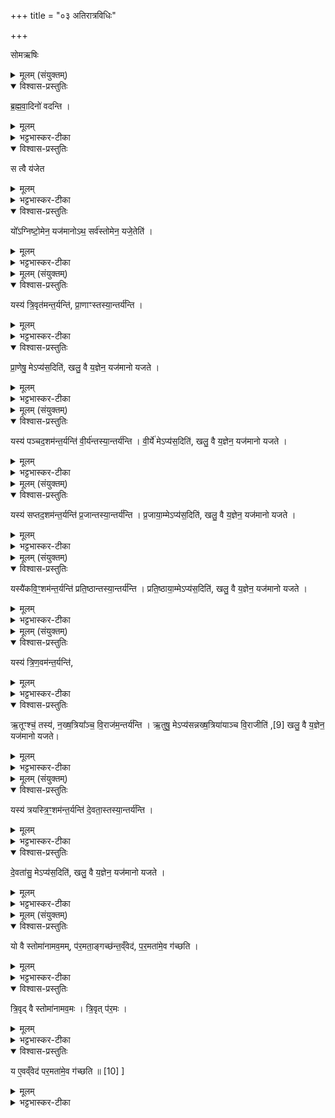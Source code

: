 +++
title = "०३ अतिरात्रविधिः"

+++

सोमऋषिः
<details><summary>मूलम् (संयुक्तम्)</summary>

ब्र॒ह्म॒वा॒दिनो॑ वदन्ति॒ स त्वै य॑जेत॒ यो᳚ऽग्निष्टो॒मेन॒ यज॑मा॒नोऽथ॒ सर्व॑स्तोमेन॒ यजे॒तेति
</details>

<details open><summary>विश्वास-प्रस्तुतिः</summary>

ब्र॒ह्म॒वा॒दिनो॑ वदन्ति ।
</details>

<details><summary>मूलम्</summary>

ब्र॒ह्म॒वा॒दिनो॑ वदन्ति ।
</details>

<details><summary>भट्टभास्कर-टीका</summary>

1अधुना स्तोमान्तरयं निन्दन्विशिष्टरूपतामस्य ज्ञात्वैव यष्टव्यमनेनेति दर्शयितुमाह - ब्रह्मवादिन इत्यादि ॥
</details>

<details open><summary>विश्वास-प्रस्तुतिः</summary>

स त्वै य॑जेत
</details>

<details><summary>मूलम्</summary>

स त्वै य॑जेत
</details>

<details><summary>भट्टभास्कर-टीका</summary>

स एव यष्टुमर्हति । 'अर्हे कृत्यतृचश्च' इति यजेर्लिङादि ।
</details>

<details open><summary>विश्वास-प्रस्तुतिः</summary>

यो᳚ऽग्निष्टो॒मेन॒ यज॑मानोऽथ॒ सर्व॑स्तोमेन॒  यजे॒तेति॑ ।
</details>

<details><summary>मूलम्</summary>

यो᳚ऽग्निष्टो॒मेन॒ यज॑मानोऽथ॒ सर्व॑स्तोमेन॒  यजे॒तेति॑ ।
</details>

<details><summary>भट्टभास्कर-टीका</summary>

इतः पूर्वं योग्निष्टोमेन यजमानस्सन् इदानीं सर्वस्तोमेन यजेत । 'शकि लिङ्च' इति द्वितीये पर्याये लिङ् । चतुष्टोमेनाप्यन्तरितेन सर्वस्तोमेन स्तोमानां याथात्म्यं विदित्वा अप्रमत्तो यष्टुं शक्नोतीति ब्रह्मवादिन आहुः । संहितायां तोरन्तलोपश्छान्दसः, उक्तं च प्रातिशाख्ये - 'तुनुपूर्व उदात्तयोर्वकारः' इति ॥
</details>

<details><summary>मूलम् (संयुक्तम्)</summary>

यस्य॑ त्रि॒वृत॑मन्त॒र्यन्ति॑ प्रा॒णाꣳस्तस्या॒न्तर्य॑न्ति प्रा॒णेषु॒ मेऽप्य॑स॒दिति॒ खलु॒ वै य॒ज्ञेन॒ यज॑मानो यजते॒
</details>

<details open><summary>विश्वास-प्रस्तुतिः</summary>

यस्य॑ त्रि॒वृत॑मन्त॒र्यन्ति॑, प्रा॒णाꣳस्तस्या॒न्तर्य॑न्ति ।
</details>

<details><summary>मूलम्</summary>

यस्य॑ त्रि॒वृत॑मन्त॒र्यन्ति॑, प्रा॒णाꣳस्तस्या॒न्तर्य॑न्ति ।
</details>

<details><summary>भट्टभास्कर-टीका</summary>

2यस्येत्यादि ॥ अन्तर्यन्ति प्रमादादुत्सृजन्ति । 'अन्तरपरिग्रहे' इति गतित्वात् 'तिङि चोदात्तवति' इति अन्तश्शब्दो निहन्यते, 'उदात्तवता तिङा' इति समासः,
प्राणान्यजमानस्योत्सृजन्ति विनाशयन्ति साम्यात् ।
</details>

<details open><summary>विश्वास-प्रस्तुतिः</summary>

प्रा॒णेषु॒ मेऽप्य॑स॒दिति॑,
खलु॒ वै य॒ज्ञेन॒ यज॑मानो यजते ।
</details>

<details><summary>मूलम्</summary>

प्रा॒णेषु॒ मेऽप्य॑स॒दिति॑,
खलु॒ वै य॒ज्ञेन॒ यज॑मानो यजते ।
</details>

<details><summary>भट्टभास्कर-टीका</summary>

ननु यद्यन्तरिताः प्राणाः प्रेप्सितस्य स्वर्गस्य का गतिरित्याह - प्राणेष्विति । न केवलं स्वर्ग एव अपि तु प्राणेष्वपि मे मम भागित्वमसत् अस्तीति खलु वै यज्ञेनानेन अग्निष्टोमेन यजमानो यजते सर्वेभ्यः कामेभ्योग्निष्टोम इति । यद्वा - प्राणेष्विति निमित्तसप्तमी । न केवलं स्वर्गार्थमेव, अपि तु प्राणार्थमपि ममायं यज्ञोस्तु इति यजमानो यजते, एवं सर्वत्र द्रष्टव्यम् ॥
</details>

<details><summary>मूलम् (संयुक्तम्)</summary>

यस्य॑ पञ्चद॒शम॑न्त॒र्यन्ति॑ वी॒र्य॑न्तस्या॒न्तर्य॑न्ति वी॒र्ये॑ मेऽप्य॑स॒दिति॒ खलु॒ वै य॒ज्ञेन॒ यज॑मानो यजते  [8]
</details>

<details open><summary>विश्वास-प्रस्तुतिः</summary>

यस्य॑ पञ्चद॒शम॑न्त॒र्यन्ति॑ वी॒र्य॑न्तस्या॒न्तर्य॑न्ति ।
वी॒र्ये॑ मेऽप्य॑स॒दिति॑,
खलु॒ वै य॒ज्ञेन॒ यज॑मानो यजते ।
</details>

<details><summary>मूलम्</summary>

यस्य॑ पञ्चद॒शम॑न्त॒र्यन्ति॑ वी॒र्य॑न्तस्या॒न्तर्य॑न्ति ।
वी॒र्ये॑ मेऽप्य॑स॒दिति॑,
खलु॒ वै य॒ज्ञेन॒ यज॑मानो यजते ।
</details>

<details><summary>भट्टभास्कर-टीका</summary>

3वीर्यमिति ॥ पञ्चदशस्य वीर्यस्थानादुत्पन्नत्वात् ॥
</details>

<details><summary>मूलम् (संयुक्तम्)</summary>

यस्य॑ सप्तद॒शम॑न्त॒र्यन्ति॑ प्र॒जान्तस्या॒न्तर्य॑न्ति प्र॒जाया॒म्मेऽप्य॑स॒दिति॒ खलु॒ वै य॒ज्ञेन॒ यज॑मानो यजते
</details>

<details open><summary>विश्वास-प्रस्तुतिः</summary>

यस्य॑ सप्तद॒शम॑न्त॒र्यन्ति॑ प्र॒जान्तस्या॒न्तर्य॑न्ति ।
प्र॒जाया॒म्मेऽप्य॑स॒दिति॑, खलु॒ वै य॒ज्ञेन॒ यज॑मानो यजते ।
</details>

<details><summary>मूलम्</summary>

यस्य॑ सप्तद॒शम॑न्त॒र्यन्ति॑ प्र॒जान्तस्या॒न्तर्य॑न्ति ।
प्र॒जाया॒म्मेऽप्य॑स॒दिति॑, खलु॒ वै य॒ज्ञेन॒ यज॑मानो यजते ।
</details>

<details><summary>भट्टभास्कर-टीका</summary>

4प्रजामिति ॥ प्रजननसाधनत्वात्सप्तदशस्य ॥
</details>

<details><summary>मूलम् (संयुक्तम्)</summary>

यस्यै॑कवि॒ꣳ॒शम॑न्त॒र्यन्ति॑ प्रति॒ष्ठान्तस्या॒न्तर्य॑न्ति प्रति॒ष्ठाया॒म्मेऽप्य॑स॒दिति॒ खलु॒ वै य॒ज्ञेन॒ यज॑मानो यजते
</details>

<details open><summary>विश्वास-प्रस्तुतिः</summary>

यस्यै॑कवि॒ꣳ॒शम॑न्त॒र्यन्ति॑ प्रति॒ष्ठान्तस्या॒न्तर्य॑न्ति ।
प्रति॒ष्ठाया॒म्मेऽप्य॑स॒दिति॑,
खलु॒ वै य॒ज्ञेन॒ यज॑मानो यजते ।
</details>

<details><summary>मूलम्</summary>

यस्यै॑कवि॒ꣳ॒शम॑न्त॒र्यन्ति॑ प्रति॒ष्ठान्तस्या॒न्तर्य॑न्ति ।
प्रति॒ष्ठाया॒म्मेऽप्य॑स॒दिति॑,
खलु॒ वै य॒ज्ञेन॒ यज॑मानो यजते ।
</details>

<details><summary>भट्टभास्कर-टीका</summary>

5प्रतिष्ठामिति ॥ एकविंशस्य पद्भ्यामुत्पन्नत्वात् ॥
</details>

<details><summary>मूलम् (संयुक्तम्)</summary>

यस्य॑ त्रिण॒वम॑न्त॒र्यन्त्यृ॒तूꣳश्च॒ तस्य॑ नख्ष॒त्रिया᳚ञ्च वि॒राज॑म॒न्तर्य॑न्त्यृ॒तुषु॒ मेऽप्य॑सन्नख्ष॒त्रिया॑याञ्च वि॒राजीति॑ [9]  
खलु॒ वै य॒ज्ञेन॒ यज॑मानो यजते
</details>

<details open><summary>विश्वास-प्रस्तुतिः</summary>

यस्य॑ त्रि॒ण॒वम॑न्त॒र्यन्ति॑,
</details>

<details><summary>मूलम्</summary>

यस्य॑ त्रि॒ण॒वम॑न्त॒र्यन्ति॑,
</details>

<details><summary>भट्टभास्कर-टीका</summary>

6त्रिणवमिति ॥ त्रीणि नवकानि परिमाणमस्येति पूर्ववत् डः । सप्तविंशस्तोत्रियस्त्रिणवः । 'पर्वूपदात्संज्ञायामगः' इति णत्वम् । ननु त्रिणवत्रयस्त्रिंशयोः चतुष्टोमेऽस्मिन् कः प्रसंगः । सत्यम्, एतयोरप्यन्तरयदोषश्रवणात् एतावप्यग्निष्टोमे ऋद्ध्या संपाद्याविति भावः । तत्कथमेतौ संपादितौ स्यातामिति? उच्यते -आज्यानि चत्वारि पञ्चदशान्नानि संभूय षष्टिस्स्तोत्रिया भवन्ति ताश्च द्वौ त्रिंशद्वर्गौ तत्रैकस्मात्तिस्र उद्ध्रियन्ते एताश्चेतरत्र दीयन्ते । एवमेतौ संपन्नावनन्तरितौ भवतः । ततश्च तदन्तरयदोषो न भविष्यतीति ।
</details>

<details open><summary>विश्वास-प्रस्तुतिः</summary>

ऋ॒तूꣳश्च॒॑ तस्य॑, न॒ख्ष॒त्रिया᳚ञ्च॒  वि॒राज॑म॒न्तर्य॑न्ति ।
ऋ॒तुषु॒  मेऽप्य॑सन्नख्ष॒त्रिया॑याञ्च वि॒राजीति॑ ,[9]
खलु॒ वै य॒ज्ञेन॒ यज॑मानो यजते।
</details>

<details><summary>मूलम्</summary>

ऋ॒तूꣳश्च॒॑ तस्य॑, न॒ख्ष॒त्रिया᳚ञ्च॒  वि॒राज॑म॒न्तर्य॑न्ति ।
ऋ॒तुषु॒  मेऽप्य॑सन्नख्ष॒त्रिया॑याञ्च वि॒राजीति॑ ,[9]
खलु॒ वै य॒ज्ञेन॒ यज॑मानो यजते।
</details>

<details><summary>भट्टभास्कर-टीका</summary>

ऋतूनिति । नक्षत्रसंख्यान्वयेन संवत्सरात्मकत्वात्त्रिणवस्य । ऋत्वन्तरये च सर्वपुरुषार्थलोपः । नक्षत्रियामिति । नक्षत्रसमूहात्मिकां विराजमन्तर्यन्ति । 'नक्षत्राद्घः' इति समूहे घः । सप्तविंशतिनक्षत्राणीति तिस्रो विराजो निवृतः एकैकाक्षरोनत्वात् । एकैव त्रिवत् त्रिपदा विराट् । त्रिणवत्वस्यान्तरये नक्षत्राण्येवान्तरितानि स्युः ततोस्य सर्वार्थलोपः । यद्वा - जीवितविषयत्वात् जन्मदिनानामावृत्त्या त्रिंशन्नक्षत्राणि भवन्तीति पूर्णा एव तिस्रो विराजः । तदन्तरये जीवितलोप इति ॥
</details>

<details><summary>मूलम् (संयुक्तम्)</summary>

यस्य॑ त्रयस्त्रि॒ꣳ॒शम॑न्त॒र्यन्ति॑ दे॒वता॒स्तस्या॒न्तर्य॑न्ति दे॒वता॑सु॒ मेऽप्य॑स॒दिति॒ खलु॒ वै य॒ज्ञेन॒ यज॑मानो यजते
</details>

<details open><summary>विश्वास-प्रस्तुतिः</summary>

यस्य॑ त्रयस्त्रि॒ꣳ॒शम॑न्त॒र्यन्ति॑ दे॒वता॒स्तस्या॒न्तर्य॑न्ति ।
</details>

<details><summary>मूलम्</summary>

यस्य॑ त्रयस्त्रि॒ꣳ॒शम॑न्त॒र्यन्ति॑ दे॒वता॒स्तस्या॒न्तर्य॑न्ति ।
</details>

<details><summary>भट्टभास्कर-टीका</summary>

7त्रयस्त्रिंशमिति ॥ त्रयश्च त्रिंशच्च त्रयस्त्रिंशत्, 'त्रेस्त्रयः' इति त्रयसादेशः । तावत्यस्स्तोत्रियाः परिमाणमस्येति पूर्ववत् डः ।
</details>

<details open><summary>विश्वास-प्रस्तुतिः</summary>

दे॒वता॑सु॒ मेऽप्य॑स॒दिति॑, खलु॒ वै य॒ज्ञेन॒ यज॑मानो यजते ।
</details>

<details><summary>मूलम्</summary>

दे॒वता॑सु॒ मेऽप्य॑स॒दिति॑, खलु॒ वै य॒ज्ञेन॒ यज॑मानो यजते ।
</details>

<details><summary>भट्टभास्कर-टीका</summary>

देवता इति । तासां त्रयस्त्रिंशत्वात् द्युपृथिव्यन्तरिक्षस्थानां प्रत्येकमेकादशत्वात् ॥
</details>

<details><summary>मूलम् (संयुक्तम्)</summary>

यो वै स्तोमा॑नामव॒मम्प॑र॒मता॒ङ्गच्छ॑न्त॒व्ँवेद॑ पर॒मता॑मे॒व ग॑च्छति त्रि॒वृद्वै स्तोमा॑नामव॒मस्त्रि॒वृत्प॑र॒मो य ए॒वव्ँवेद॑ पर॒मता॑मे॒व ग॑च्छति ॥ [10]
</details>

<details open><summary>विश्वास-प्रस्तुतिः</summary>

यो वै स्तोमा॑नामव॒मम्,
प॑र॒मता॒ङ्गच्छ॑न्त॒व्ँवेद॑,  प॒र॒मता॑मे॒व  ग॑च्छति ।
</details>

<details><summary>मूलम्</summary>

यो वै स्तोमा॑नामव॒मम्,
प॑र॒मता॒ङ्गच्छ॑न्त॒व्ँवेद॑,  प॒र॒मता॑मे॒व  ग॑च्छति ।
</details>

<details><summary>भट्टभास्कर-टीका</summary>

8एवं सर्वप्रकृतिरग्निष्टोमः सगुणो विहितः । अथ विकृतीनामप्युदाहरणार्थं अतिरात्रो यज्ञक्रतूनां परमो विधीयते । यथोक्तं - 'अतिरात्रः परमो यज्ञक्रतूनाम्' इति । तदर्थं तद्गतं कंचिद्गुणविशेषं विधातुमाह - यो वा इत्यादि ॥ अवमः अल्पः परमः उत्तमः ।
</details>

<details open><summary>विश्वास-प्रस्तुतिः</summary>

त्रि॒वृद् वै स्तोमा॑नामव॒मः । त्रि॒वृत् प॑र॒मः ।
</details>

<details><summary>मूलम्</summary>

त्रि॒वृद् वै स्तोमा॑नामव॒मः । त्रि॒वृत् प॑र॒मः ।
</details>

<details><summary>भट्टभास्कर-टीका</summary>

यद्वा - अवमः आद्यः परमः अन्त्यस्त्रिवृत् स्तोमानामवमः सोतिरात्रे परमो भवतीति 'त्रिवृद्रथन्तरसन्धिः' इति सन्धिस्तोत्रस्य त्रिवृत्त्वात् ।
</details>

<details open><summary>विश्वास-प्रस्तुतिः</summary>

य ए॒वव्ँवेद॑ पर॒मता॑मे॒व ग॑च्छति ॥ [10] ]
</details>

<details><summary>मूलम्</summary>

य ए॒वव्ँवेद॑ पर॒मता॑मे॒व ग॑च्छति ॥ [10] ]
</details>

<details><summary>भट्टभास्कर-टीका</summary>

एवं वेदिता परमतामुत्तमतां गच्छति । तस्मात् तथा कर्तव्यमिति शेषः । एवंगुणकोतिरात्रः कर्तव्य इति विधिरनुमीयते उपलक्षागत्वाच्च सर्वेऽप्येकाहा विहिता भवन्तीति ॥

इति सप्तमे प्रथमे तृतीयोनुवाकः ॥
</details>
